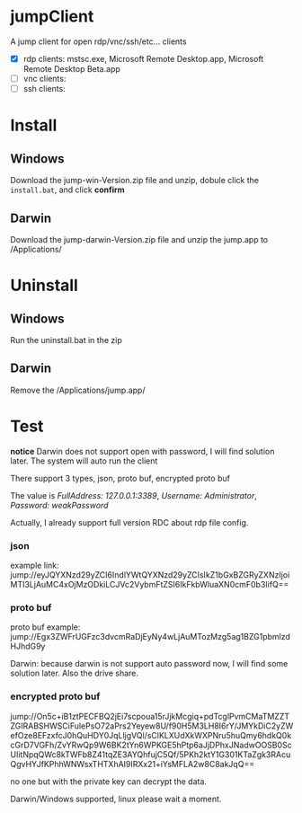 # jumpClient
A jump client for open rdp/vnc/ssh/etc... clients

  - [x] rdp clients: mstsc.exe, Microsoft Remote Desktop.app, Microsoft Remote Desktop Beta.app
  - [ ] vnc clients:
  - [ ] ssh clients:

# Install
## Windows
Download the jump-win-Version.zip file and unzip, dobule click the `install.bat`, and click **confirm**

## Darwin
Download the jump-darwin-Version.zip file and unzip the jump.app to /Applications/

# Uninstall
## Windows
Run the uninstall.bat in the zip

## Darwin
Remove the /Applications/jump.app/

# Test
**notice** Darwin does not support open with password, I will find solution later.
The system will auto run the client

There support 3 types, json, proto buf, encrypted proto buf

The value is *FullAddress: 127.0.0.1:3389*, *Username: Administrator*, *Password: weakPassword*

Actually, I already support full version RDC about rdp file config.

### json
example link: jump://eyJQYXNzd29yZCI6IndlYWtQYXNzd29yZCIsIkZ1bGxBZGRyZXNzIjoiMTI3LjAuMC4xOjMzODkiLCJVc2VybmFtZSI6IkFkbWluaXN0cmF0b3IifQ==

### proto buf
proto buf example: jump://Egx3ZWFrUGFzc3dvcmRaDjEyNy4wLjAuMTozMzg5ag1BZG1pbmlzdHJhdG9y

Darwin: because darwin is not support auto password now, I will find some solution later. Also the drive share.

### encrypted proto buf
jump://On5c+iB1ztPECFBQ2jEi7scpoua15rJjkMcgiq+pdTcglPvmCMaTMZZTZGIRABSHWSCiFulePsO72aPrs2Yeyew8U/f90H5M3LH8I6rY/JMYkDiC2yZWefOze8EFzxfcJ0hQuHDY0JqLljgVQl/sClKLXUdXkWXPNru5huQmy6hdkQ0kcGrD7VGFh/ZvYRwQp9W6BK2tYn6WPKGE5hPtp6aJjDPhxJNadwOOSB0ScUIitNpqQWc8kTWFb8Z41tqZE3AYQhfujC5Qf/5PKh2ktY1G301KTaZgk3RAcuQgvHYJfKPhhWNWsxTHTXhAI9IRXx21+iYsMFLA2w8C8akJqQ== 

no one but with the private key can decrypt the data.

Darwin/Windows supported, linux please wait a moment.



